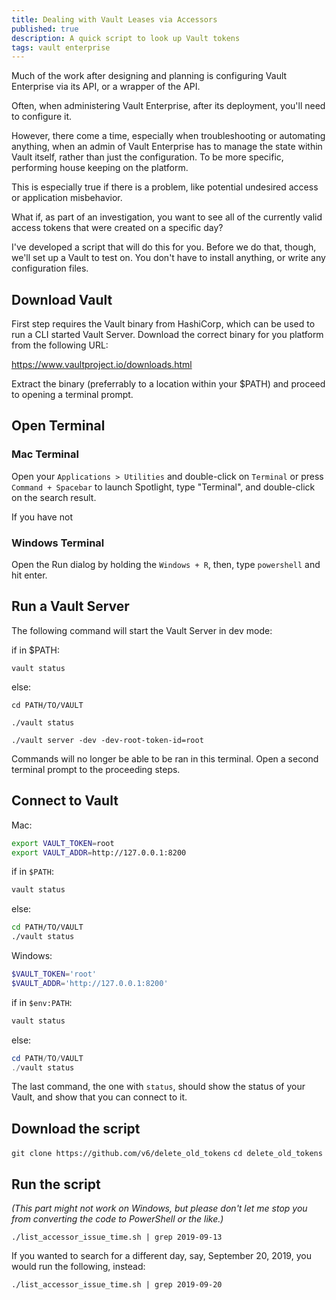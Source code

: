 ```yaml
---
title: Dealing with Vault Leases via Accessors
published: true
description: A quick script to look up Vault tokens
tags: vault enterprise
---
```



Much of the work after designing and planning is configuring Vault Enterprise via its API, or a wrapper of the API.

Often, when administering Vault Enterprise, after its deployment, you'll need to configure it.

However, there come a time, especially when troubleshooting or automating anything, when an admin of Vault Enterprise has to manage the state within Vault itself, rather than just the configuration. To be more specific, performing house keeping on the platform.

This is especially true if there is a problem, like potential undesired access or application misbehavior.

What if, as part of an investigation, you want to see all of the currently valid access tokens that were created on a specific day?

I've developed a script that will do this for you. Before we do that, though, we'll set up a Vault to test on. You don't have to install anything, or write any configuration files.

## Download Vault

First step requires the Vault binary from HashiCorp, which can be used to run a CLI started Vault Server. Download the correct binary for you platform from the following URL:

https://www.vaultproject.io/downloads.html

Extract the binary (preferrably to a location within your $PATH) and proceed to opening a terminal prompt.

## Open Terminal
### Mac Terminal

Open your `Applications > Utilities` and double-click on `Terminal`
or
press `Command + Spacebar` to launch Spotlight, type "Terminal", and double-click on the search result.

If you have not

### Windows Terminal

Open the Run dialog by holding the `Windows + R`, then, type `powershell` and hit enter.

## Run a Vault Server

The following command will start the Vault Server in dev mode:

if in $PATH:

`vault status`

else:

`cd PATH/TO/VAULT`

`./vault status`

`./vault server -dev -dev-root-token-id=root`

Commands will no longer be able to be ran in this terminal. Open a second terminal prompt to the proceeding steps.

## Connect to Vault

Mac:
```bash
export VAULT_TOKEN=root
export VAULT_ADDR=http://127.0.0.1:8200
```
if in `$PATH`:

```bash
vault status
```

else:

```bash
cd PATH/TO/VAULT
./vault status
```

Windows:
```powershell
$VAULT_TOKEN='root'
$VAULT_ADDR='http://127.0.0.1:8200'
```
if in `$env:PATH`:

```powershell
vault status
```

else:

```powershell
cd PATH/TO/VAULT
./vault status
```

The last command, the one with `status`, should show the status of your Vault, and show that you can connect to it.

## Download the script

`git clone https://github.com/v6/delete_old_tokens`
`cd delete_old_tokens`

## Run the script

_(This part might not work on Windows, but please don't let me stop you from converting the code to PowerShell or the like.)_

`./list_accessor_issue_time.sh | grep 2019-09-13`

If you wanted to search for a different day, say, September 20, 2019, you would run the following, instead:

`./list_accessor_issue_time.sh | grep 2019-09-20`
